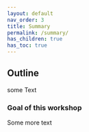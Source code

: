 ```yaml
---
layout: default
nav_order: 3
title: Summary
permalink: /summary/
has_children: true
has_toc: true
---
```



## Outline

some Text

### Goal of this workshop

Some more text

